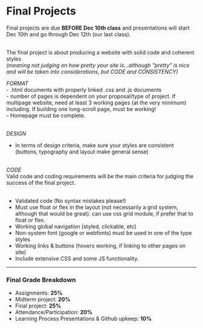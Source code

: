 <h1>Final Projects</h1>
Final projects are due <b>BEFORE Dec 10th class</b> and presentations will start Dec 10th and go through Dec 12th (our last class).<br><br>

The final project is about producing a website with solid code and coherent styles <br>
<em>(meaning not judging on how pretty your site is...although "pretty" is nice and will be taken into considerations, but CODE and CONSISTENCY)</em>

<p>
<em>FORMAT <br></em>
- .html documents with properly linked .css and .js documents <br>
- number of pages is dependent on your proposal/type of project. If multipage website, need at least 3 working pages (at the very minimum) including. If building one long-scroll page, must be working! <br>
- Homepage must be complete. <br><br>

<em>DESIGN <br></em>
- In terms of design criteria, make sure your styles are consistent (buttons, typography and layout make general sense) <br><br>

<em>CODE <br></em>
Valid code and coding requirements will be the main criteria for judging the success of the final project. <BR><BR>
- Validated code (No syntax mistakes please!)<br>
- Must use float or flex in the layout (not necessarily a grid system, although that would be great). can use css grid module, if prefer that to float or flex. <br>
- Working global navigation (styled, clickable, etc)<br>
- Non-system font (google or webfonts) must be used in one of the type styles<br>
- Working links & buttons (hovers working, if linking to other pages on site)<br>
- Include extensive CSS and some JS functionality. <br>
<hr noshade>
<h3>Final Grade Breakdown</h3>
<ul>
<li>Assignments: <b>25%</b></li>
<li>Midterm project: <b>20%</b></li>
<li>Final project: <b>25%</b></li>
<li> Attendance/Participation: <b>20%</b></li>
<li> Learning Process Presentations & Github upkeep: <b>10% </b></li>
